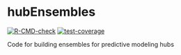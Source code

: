 # hubEnsembles
[![R-CMD-check](https://github.com/reichlab/hubEnsembles/workflows/R-CMD-check/badge.svg)](https://github.com/reichlab/hubEnsembles/actions) [![test-coverage](https://github.com/reichlab/hubEnsembles/workflows/test-coverage/badge.svg)](https://github.com/reichlab/hubEnsembles/actions) 

Code for building ensembles for predictive modeling hubs
